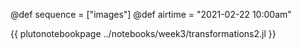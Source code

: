 @def sequence = ["images"]
@def airtime = "2021-02-22 10:00am"

{{ plutonotebookpage ../notebooks/week3/transformations2.jl }}
